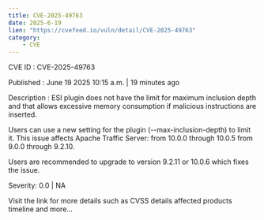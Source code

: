 ```yaml
---
title: CVE-2025-49763
date: 2025-6-19
lien: "https://cvefeed.io/vuln/detail/CVE-2025-49763"
category:
    - CVE
---
```


CVE ID : CVE-2025-49763

Published :  June 19
2025
10:15 a.m. | 19 minutes ago

Description : ESI plugin does not have the limit for maximum inclusion depth
and that allows excessive memory consumption if malicious instructions are inserted.

Users can use a new setting for the plugin (--max-inclusion-depth) to limit it.
This issue affects Apache Traffic Server: from 10.0.0 through 10.0.5
from 9.0.0 through 9.2.10.

Users are recommended to upgrade to version 9.2.11 or 10.0.6
which fixes the issue.

Severity: 0.0 | NA

Visit the link for more details
such as CVSS details
affected products
timeline
and more...
